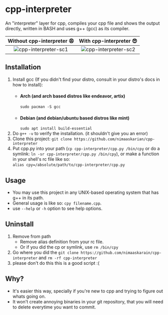 # cpp-interpreter
An "interpreter" layer for cpp, compiles your cpp file and shows the output directly, written in BASH and uses g++ (gcc) as its compiler.  

Without cpp-interpreter 😩            |  With cpp-interpreter 😎
:-------------------------:|:-------------------------:
![cpp-interpreter-sc1](https://user-images.githubusercontent.com/88832088/196025282-1bc693e8-5d87-401d-95fb-ef02544ba733.png)  | ![cpp-interpreter-sc2](https://user-images.githubusercontent.com/88832088/196025305-e0bae19f-e202-4d44-8ac7-666946580efb.png)



## Installation
1. Install gcc (If you didn't find your distro, consult in your distro's docs in how to install):
    - #### Arch (and arch based distros like endeavor, artix)  
        `sudo pacman -S gcc`
    - #### Debian (and debian/ubuntu based distros like mint)  
        `sudo apt install build-essential`
2. Do `g++ -v` to verify the installation. (it shouldn't give you an error)
3. Clone this project: `git clone https://github.com/nimaaskarian/cpp-interpreter`  
4. Put cpp.py into your path (`cp cpp-interpreter/cpp.py /bin/cpy` or do a symlink: `ln -sr cpp-interpreter/cpp.py /bin/cpy`), or make a function in your shell's rc file like so:  
`alias cpy=/absolute/path/to/cpp-interpreter/cpp.py`

## Usage
- You may use this project in any UNIX-based operating system that has g++ in its path.  
- General usage is like so: `cpy filename.cpp`.
- use `--help` or `-h` option to see help options.

## Uninstall
1. Remove from path
    - Remove alias definition from your rc file.
    - Or if you did the cp or symlink, use `rm /bin/cpy`
2. Go where you did the `git clone https://github.com/nimaaskarain/cpp-interpreter` and `rm -rf cpp-interpreter`
3. please don't do this this is a good script :(

## Why?
- It's easier this way, specially if you're new to cpp and trying to figure out whats going on.
- It won't create annoying binaries in your git repository, that you will need to delete everytime you want to commit.
